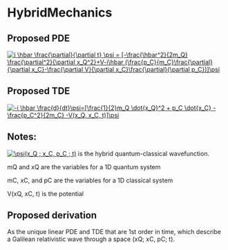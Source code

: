 # HybridMechanics

## Proposed PDE

<a href="https://www.codecogs.com/eqnedit.php?latex=i&space;\hbar&space;\frac{\partial}{\partial&space;t}&space;\psi&space;=&space;[-\frac{\hbar^2}{2m_Q}&space;\frac{\partial^2}{\partial&space;x_Q^2}&plus;V-i\hbar&space;(\frac{p_C}{m_C}\frac{\partial}{\partial&space;x_C}-\frac{\partial&space;V}{\partial&space;x_C}\frac{\partial}{\partial&space;p_C})]\psi" target="_blank"><img src="https://latex.codecogs.com/gif.latex?i&space;\hbar&space;\frac{\partial}{\partial&space;t}&space;\psi&space;=&space;[-\frac{\hbar^2}{2m_Q}&space;\frac{\partial^2}{\partial&space;x_Q^2}&plus;V-i\hbar&space;(\frac{p_C}{m_C}\frac{\partial}{\partial&space;x_C}-\frac{\partial&space;V}{\partial&space;x_C}\frac{\partial}{\partial&space;p_C})]\psi" title="i \hbar \frac{\partial}{\partial t} \psi = [-\frac{\hbar^2}{2m_Q} \frac{\partial^2}{\partial x_Q^2}+V-i\hbar (\frac{p_C}{m_C}\frac{\partial}{\partial x_C}-\frac{\partial V}{\partial x_C}\frac{\partial}{\partial p_C})]\psi" /></a>

## Proposed TDE

<a href="https://www.codecogs.com/eqnedit.php?latex=-i&space;\hbar&space;\frac{d}{dt}\psi=[\frac{1}{2}m_Q&space;\dot{x_Q}^2&space;&plus;&space;p_C&space;\dot{x_C}&space;-&space;\frac{p_C^2}{2m_C}&space;-V(x_Q,&space;x_C,&space;t)]\psi" target="_blank"><img src="https://latex.codecogs.com/gif.latex?-i&space;\hbar&space;\frac{d}{dt}\psi=[\frac{1}{2}m_Q&space;\dot{x_Q}^2&space;&plus;&space;p_C&space;\dot{x_C}&space;-&space;\frac{p_C^2}{2m_C}&space;-V(x_Q,&space;x_C,&space;t)]\psi" title="-i \hbar \frac{d}{dt}\psi=[\frac{1}{2}m_Q \dot{x_Q}^2 + p_C \dot{x_C} - \frac{p_C^2}{2m_C} -V(x_Q, x_C, t)]\psi" /></a>

## Notes:

<a href="https://www.codecogs.com/eqnedit.php?latex=\psi(x_Q&space;;&space;x_C,&space;p_C&space;;&space;t)" target="_blank"><img src="https://latex.codecogs.com/gif.latex?\psi(x_Q&space;;&space;x_C,&space;p_C&space;;&space;t)" title="\psi(x_Q ; x_C, p_C ; t)" /></a> is the hybrid quantum-classical wavefunction.

mQ and xQ are the variables for a 1D quantum system

mC, xC, and pC are the variables for a 1D classical system

V(xQ, xC, t) is the potential

## Proposed derivation

As the unique linear PDE and TDE that are 1st order in time, which describe a Galilean relativistic wave through a space (xQ; xC, pC; t).
